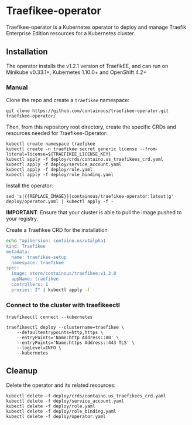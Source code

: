 # Traefikee-operator

Traefikee-operator is a Kubernetes operator to deploy and manage Traefik Enterprise Edition resources for a Kubernetes cluster.

## Installation

The operator installs the v1.2.1 version of TraefikEE, and can run on Minikube v0.33.1+, Kubernetes 1.10.0+ and OpenShift 4.2+

### Manual

Clone the repo and create a `traefikee` namespace:

```
git clone https://github.com/containous/traefikee-operator.git
traefikee-operator/
```

Then, from this repository root directory, create the specific CRDs and resources needed for Traefikee-Operator:

```
kubectl create namespace traefikee
kubectl create -n traefikee secret generic license --from-literal=license=${TRAEFIKEE_LICENSE_KEY}
kubectl apply -f deploy/crds/containo.us_traefikees_crd.yaml
kubectl apply -f deploy/service_account.yaml
kubectl apply -f deploy/role.yaml
kubectl apply -f deploy/role_binding.yaml
```

Install the operator:

```
sed 's|{{REPLACE_IMAGE}}|containous/traefikee-operator:latest|g' deploy/operator.yaml | kubectl apply -f -
```

**IMPORTANT**: Ensure that your cluster is able to pull the image pushed to your registry.


Create a Traefikee CRD for the installation

```bash
echo "apiVersion: containo.us/v1alpha1
kind: Traefikee
metadata:
  name: traefikee-setup
  namespace: traefikee
spec:
  image: store/containous/traefikee:v1.3.0
  appName: traefikee
  controllers: 1
  proxies: 2" | kubectl apply -f -
```

### Connect to the cluster with traefikeectl

```
traefikeectl connect --kubernetes

traefikeectl deploy --clustername=traefikee \
    --defaultentrypoints=http,https \
    --entryPoints='Name:http Address::80' \
    --entryPoints='Name:https Address::443 TLS' \
    --logLevel=INFO \
    --kubernetes
```

## Cleanup

Delete the operator and its related resources:

```
kubectl delete -f deploy/crds/containo.us_traefikees_crd.yaml
kubectl delete -f deploy/service_account.yaml
kubectl delete -f deploy/role.yaml
kubectl delete -f deploy/role_binding.yaml
kubectl delete -f deploy/operator.yaml
````
